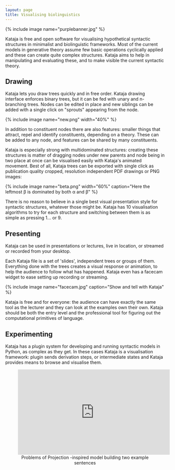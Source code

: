 ```yaml
---
layout: page
title: Visualising biolinguistics
---
```


{% include image name="purplebanner.jpg" %}


Kataja is free and open software for visualising hypothetical syntactic structures in minimalist and biolinguistic frameworks. Most of the current models in generative theory assume few basic operations cyclically applied and these can create quite complex structures. Kataja aims to help in manipulating and evaluating these, and to make visible the current syntactic theory.  

## Drawing

Kataja lets you draw trees quickly and in free order. Kataja drawing interface enforces binary trees, but it can be fed with unary and n-branching trees. Nodes can be edited in place and new siblings can be added with a single click on "sprouts" appearing from the node. 

{% include image name="new.png" width="40%" %}

In addition to constituent nodes there are also features: smaller things that attract, repel and identify constituents, depending on a theory. These can be added to any node, and features can be shared by many constituents. 

Kataja is especially strong with multidominated structures: creating these structures is matter of dragging nodes under new parents and node being in two place at once can be visualised easily with Kataja's animated movement. Best of all, Kataja trees can be exported with single click as publication quality cropped, resolution independent PDF drawings or PNG images: 

{% include image name="beta.png" width="60%" caption="Here the leftmost β is dominated by both α and β" %}

There is no reason to believe in a single best visual presentation style for syntactic structures, whatever those might be. Kataja has 10 visualisation algorithms to try for each structure and switching between them is as simple as pressing 1... or 9. 

## Presenting

Kataja can be used in presentations or lectures, live in location, or streamed or recorded from your desktop. 

Each Kataja file is a set of 'slides', independent trees or groups of them. Everything done with the trees creates a visual response or animation, to help the audience to follow what has happened. Kataja even has a facecam widget to ease setting up recording or streaming.

{% include image name="facecam.jpg" caption="Show and tell with Kataja" %}

Kataja is free and for everyone: the audience can have exactly the same tool as the lecturer and they can look at the examples own their own. Kataja should be both the entry level and the professional tool for figuring out the computational primitives of language.

## Experimenting

Kataja has a plugin system for developing and running syntactic models in Python, as complex as they get. In these cases Kataja is a visualisation framework: plugin sends derivation steps, or intermediate states and Kataja provides means to browse and visualise them.   

<figure>
<center>
<iframe width="480" height="270" src="https://www.youtube.com/embed/wWPfta0fXo0?rel=0" frameborder="0" allowfullscreen></iframe>
<figcaption>Problems of Projection -inspired model building two example sentences</figcaption>
</center>
</figure>


